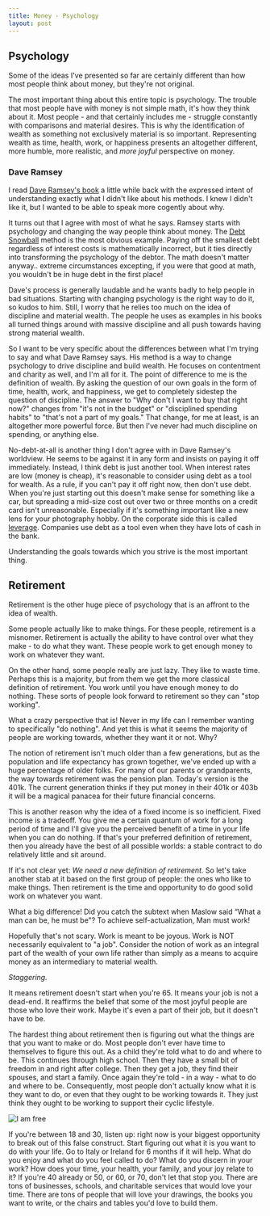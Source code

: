```yaml
---
title: Money - Psychology
layout: post
---
```


## Psychology

Some of the ideas I've presented so far are certainly different than how most people think about money, but they're not original.

The most important thing about this entire topic is psychology.  The trouble that most people have with money is not simple math, it's how they think about it.  Most people - and that certainly includes me - struggle constantly with comparisons and material desires.  This is why the identification of wealth as something not exclusively material is so important.  Representing wealth as time, health, work, or happiness presents an altogether different, more humble, more realistic, and *more joyful* perspective on money.

### Dave Ramsey

I read [Dave Ramsey's book](http://www.amazon.com/Total-Money-Makeover-Financial-Fitness/dp/159555078X/ref=sr_1_1?ie=UTF8&qid=1321824870&sr=8-1) a little while back with the expressed intent of understanding exactly what I didn't like about his methods.  I knew I didn't like it, but I wanted to be able to speak more cogently about why.

It turns out that I agree with most of what he says.  Ramsey starts with psychology and changing the way people think about money.  The [Debt Snowball](http://en.wikipedia.org/wiki/Debt-snowball_method) method is the most obvious example.  Paying off the smallest debt regardless of interest costs is mathematically incorrect, but it ties directly into transforming the psychology of the debtor.  The math doesn't matter anyway.. extreme circumstances excepting, if you were that good at math, you wouldn't be in huge debt in the first place!

Dave's process is generally laudable and he wants badly to help people in bad situations.  Starting with changing psychology is the right way to do it, so kudos to him.  Still, I worry that he relies too much on the idea of discipline and material wealth.  The people he uses as examples in his books all turned things around with massive discipline and all push towards having strong material wealth.

So I want to be very specific about the differences between what I'm trying to say and what Dave Ramsey says.  His method is a way to change psychology to drive discipline and build wealth.  He focuses on contentment and charity as well, and I'm all for it.  The point of difference to me is the definition of wealth.  By asking the question of our own goals in the form of time, health, work, and happiness, we get to completely sidestep the question of discipline.  The answer to "Why don't I want to buy that right now?" changes from "it's not in the budget" or "disciplined spending habits" to "that's not a part of my goals."  That change, for me at least, is an altogether more powerful force.  But then I've never had much discipline on spending, or anything else.

No-debt-at-all is another thing I don't agree with in Dave Ramsey's worldview.  He seems to be against it in any form and insists on paying it off immediately.  Instead, I think debt is just another tool.  When interest rates are low (money is cheap), it's reasonable to consider using debt as a tool for wealth.  As a rule, if you can't pay it off right now, then don't use debt.  When you're just starting out this doesn't make sense for something like a car, but spreading a mid-size cost out over two or three months on a credit card isn't unreasonable.  Especially if it's something important like a new lens for your photography hobby.  On the corporate side this is called [leverage](http://blog.investy.com/why-use-credit-when-you-have-cash).  Companies use debt as a tool even when they have lots of cash in the bank.  

Understanding the goals towards which you strive is the most important thing.

## Retirement

Retirement is the other huge piece of psychology that is an affront to the idea of wealth.

Some people actually like to make things.  For these people, retirement is a misnomer.  Retirement is actually the ability to have control over what they make - to do what they want.  These people work to get enough money to work on whatever they want.

On the other hand, some people really are just lazy.  They like to waste time.  Perhaps this is a majority, but from them we get the more classical definition of retirement.  You work until you have enough money to do nothing.  These sorts of people look forward to retirement so they can "stop working".

What a crazy perspective that is!  Never in my life can I remember wanting to specifically "do nothing".  And yet this is what it seems the majority of people are working towards, whether they want it or not.  Why?

The notion of retirement isn't much older than a few generations, but as the population and life expectancy has grown together, we've ended up with a huge percentage of older folks.  For many of our parents or grandparents, the way towards retirement was the pension plan.  Today's version is the 401k.  The current generation thinks if they put money in their 401k or 403b it will be a magical panacea for their future financial concerns.

This is another reason why the idea of a fixed income is so inefficient.  Fixed income is a tradeoff.  You give me a certain quantum of work for a long period of time and I'll give you the perceived benefit of a time in your life when you can do nothing.  If that's your preferred definition of retirement, then you already have the best of all possible worlds: a stable contract to do relatively little and sit around.

If it's not clear yet: *We need a new definition of retirement.*  So let's take another stab at it based on the first group of people: the ones who like to make things.  Then retirement is the time and opportunity to do good solid work on whatever you want.  

What a big difference!  Did you catch the subtext when Maslow said “What a man can be, he must be"?  To achieve self-actualization, Man must work!

Hopefully that's not scary.  Work is meant to be joyous.  Work is NOT necessarily equivalent to "a job".  Consider the notion of work as an integral part of the wealth of your own life rather than simply as a means to acquire money as an intermediary to material wealth.  

*Staggering.*  

It means retirement doesn't start when you're 65.  It means your job is not a dead-end.  It reaffirms the belief that some of the most joyful people are those who love their work.  Maybe it's even a part of their job, but it doesn't have to be.

The hardest thing about retirement then is figuring out what the things are that you want to make or do.  Most people don't ever have time to themselves to figure this out.  As a child they're told what to do and where to be.  This continues through high school.  Then they have a small bit of freedom in and right after college.  Then they get a job, they find their spouses, and start a family.  Once again they're told - in a way - what to do and where to be.  Consequently, most people don't actually know what it is they want to do, or even that they ought to be working towards it.  They just think they ought to be working to support their cyclic lifestyle.

![I am free](http://farm1.static.flickr.com/145/422895344_d8c925ccc0.jpg?v=0)

If you're between 18 and 30, listen up: right now is your biggest opportunity to break out of this false construct.  Start figuring out what it is you want to do with your life.  Go to Italy or Ireland for 6 months if it will help.  What do you enjoy and what do you feel called to do?  What do you discern in your work?  How does your time, your health, your family, and your joy relate to it?  If you're 40 already or 50, or 60, or 70, don't let that stop you.  There are tons of businesses, schools, and charitable services that would love your time.  There are tons of people that will love your drawings, the books you want to write, or the chairs and tables you'd love to build them.






